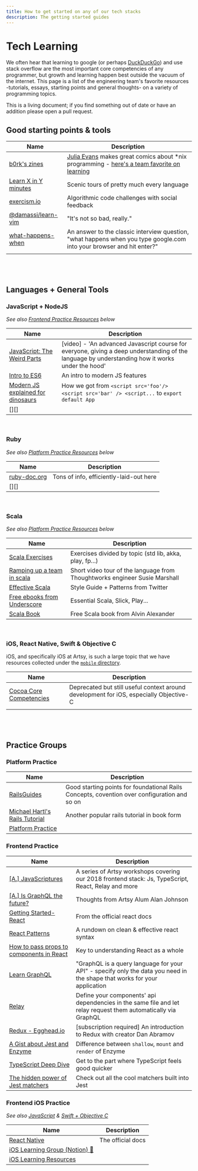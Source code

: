 ```yaml
---
title: How to get started on any of our tech stacks
description: The getting started guides
---
```


# Tech Learning

We often hear that learning to google (or perhaps [DuckDuckGo](https://duckduckgo.com/)) and use stack overflow are
the most important core competencies of any programmer, but growth and learning happen best outside the vacuum of
the internet. This page is a list of the engineering team's favorite resources -tutorials, essays, starting points
and general thoughts- on a variety of programming topics.

This is a living document; if you find something out of date or have an addition please open a pull request.

## Good starting points & tools

| Name                                   | Description                                                                                                                                                    |
| -------------------------------------- | -------------------------------------------------------------------------------------------------------------------------------------------------------------- |
| [b0rk's zines][zines]                  | [Julia Evans](https://www.twitter.com/b0rk) makes great comics about \*nix programming - [here's a team favorite on learning](https://jvns.ca/wizard-zine.pdf) |
| [Learn X in Y minutes][learn_x_in_y]   | Scenic tours of pretty much every language                                                                                                                     |
| [exercism.io][]                        | Algorithmic code challenges with social feedback                                                                                                               |
| [@damassi/learn-vim][learn_vim]        | "It's not so bad, really."                                                                                                                                     |
| [what-happens-when][what_happens_when] | An answer to the classic interview question, "what happens when you type google.com into your browser and hit enter?"                                          |
| []()                                   |                                                                                                                                                                |

## &nbsp;

## Languages + General Tools

### JavaScript + NodeJS

_See also [Frontend Practice Resources](#frontend-practice) below_

| Name                                       | Description                                                                                                                                      |
| ------------------------------------------ | ------------------------------------------------------------------------------------------------------------------------------------------------ |
| [JavaScript: The Weird Parts][js_weird]    | [video] - 'An advanced Javascript course for everyone, giving a deep understanding of the language by understanding how it works under the hood' |
| [Intro to ES6][es6]                        | An intro to modern JS features                                                                                                                   |
| [Modern JS explained for dinosaurs][dinos] | How we got from `<script src='foo'/> <script src='bar' /> <script...` to `export default App`                                                    |
| [][]                                       |                                                                                                                                                  |

&nbsp;

### Ruby

_See also [Platform Practice Resources](#platform-practice) below_

| Name                 | Description                             |
| -------------------- | --------------------------------------- |
| [ruby-doc.org][rdoc] | Tons of info, efficiently-laid-out here |
| [][]                 |                                         |

<!--
&nbsp;
### Elixir
*See also [Platform Practice Resources](#platform-practice) below*
| Name | Description |
| -- | -- |
| []() |  |
-->

&nbsp;

### Scala

_See also [Platform Practice Resources](#platform-practice) below_

| Name                                        | Description                                                                |
| ------------------------------------------- | -------------------------------------------------------------------------- |
| [Scala Exercises][scala_exercises]          | Exercises divided by topic (std lib, akka, play, fp...)                    |
| [Ramping up a team in scala][ramping_scala] | Short video tour of the language from Thoughtworks engineer Susie Marshall |
| [Effective Scala][effective_scala]          | Style Guide + Patterns from Twitter                                        |
| [Free ebooks from Underscore][underscore]   | Essential Scala, Slick, Play...                                            |
| [Scala Book](https://docs.scala-lang.org/overviews/scala-book/introduction.html)|Free Scala book from Alvin Alexander    |

&nbsp;

### iOS, React Native, Swift & Objective C

iOS, and specifically iOS at Artsy, is such a large topic that we have resources collected under the
[`mobile` directory](./mobile).

| Name                             | Description                                                                            |
| -------------------------------- | -------------------------------------------------------------------------------------- |
| [Cocoa Core Competencies][cocoa] | Deprecated but still useful context around development for iOS, especially Objective-C |
| []()                             |                                                                                        |

## &nbsp;

## Practice Groups

### Platform Practice

| Name                                         | Description                                                                                  |
| -------------------------------------------- | -------------------------------------------------------------------------------------------- |
| [RailsGuides][railsguides]                   | Good starting points for foundational Rails Concepts, covention over configuration and so on |
| [Michael Hartl's Rails Tutorial][rails_tuts] | Another popular rails tutorial in book form                                                  |
| [Platform Practice][plat]                    |                                                                                              |

### Frontend Practice

| Name                                               | Description                                                                                                              |
| -------------------------------------------------- | ------------------------------------------------------------------------------------------------------------------------ |
| [[A.] JavaScriptures][javascriptures]              | A series of Artsy workshops covering our 2018 frontend stack: Js, TypeScript, React, Relay and more                      |
| [[A.] Is GraphQL the future?][is_graphql]          | Thoughts from Artsy Alum Alan Johnson                                                                                    |
| [Getting Started- React][getting_started_react]    | From the official react docs                                                                                             |
| [React Patterns][react_patterns]                   | A rundown on clean & effective react syntax                                                                              |
| [How to pass props to components in React][props]  | Key to understanding React as a whole                                                                                    |
| [Learn GraphQL][learn_gql]                         | "GraphQL is a query language for your API" - specify only the data you need in the shape that works for your application |
| [Relay][relay]                                     | Define your components' api dependencies in the same file and let relay request them automatically via GraphQL           |
| [Redux - Egghead.io][redux_egghead]                | [subscription required] An introduction to Redux with creator Dan Abramov                                                |
| [A Gist about Jest and Enzyme][jest_enz]           | Difference between `shallow`, `mount` and `render` of Enzyme                                                             |
| [TypeScript Deep Dive][ts_dive]                    | Get to the part where TypeScript feels good quicker                                                                      |
| [The hidden power of Jest matchers][jest_matchers] | Check out all the cool matchers built into Jest                                                                          |

### Frontend iOS Practice

_See also [JavaScript](#javascript-+-nodejs) & [Swift + Objective C](#swift-+-objective-c)_

| Name                                               | Description       |
| -------------------------------------------------- | ----------------- |
| [React Native][rn]                                 | The official docs |
| [iOS Learning Group (Notion) 🔐][ios_learn_notion] |                   |
| [iOS Learning Resources][ios_learn]                |                   |

<!--
  ## MORE: Papers we love? Computer Science Topics? Emotional Intelligence x tech? ...
-->

[zines]: https://jvns.ca/zines
[learn_x_in_y]: https://learnxinyminutes.com/
[learn_vim]: https://github.com/damassi/learn-vim
[exercism.io]: https://exercism.io
[js_weird]: https://youtu.be/Bv_5Zv5c-Ts
[es6]: https://medium.com/sons-of-javascript/javascript-an-introduction-to-es6-1819d0d89a0f
[dinos]: https://medium.com/the-node-js-collection/modern-javascript-explained-for-dinosaurs-f695e9747b70
[rdoc]: https://ruby-doc.org/core-2.5.1/
[scala_exercises]: https://www.scala-exercises.org/
[ramping_scala]: https://www.thoughtworks.com/talks/scala-the-good-parts-how-to-ramp-up-a-team-in-scala
[effective_scala]: https://twitter.github.io/effectivescala
[underscore]: https://underscore.io/training
[cocoa]: https://developer.apple.com/library/archive/documentation/General/Conceptual/DevPedia-CocoaCore/Cocoa.html
[railsguides]: https://guides.rubyonrails.org
[rails_tuts]: https://www.railstutorial.org/book
[plat]: /practices/platform.md
[javascriptures]: https://artsy.github.io/series/javascriptures
[is_graphql]: https://artsy.github.io/blog/2018/05/08/is-graphql-the-future
[getting_started_react]: https://reactjs.org/docs/getting-started.html
[react_patterns]: https://reactpatterns.com
[props]: https://www.robinwieruch.de/react-pass-props-to-component
[learn_gql]: https://graphql.org/learn
[relay]: https://auth0.com/blog/getting-started-with-relay/
[redux_egghead]: https://egghead.io/lessons/react-redux-the-single-immutable-state-tree
[jest_enz]: https://gist.github.com/fokusferit/e4558d384e4e9cab95d04e5f35d4f913
[ts_dive]: https://basarat.gitbooks.io/typescript
[rn]: https://facebook.github.io/react-native
[jest_matchers]: https://medium.com/@boriscoder/the-hidden-power-of-jest-matchers-f3d86d8101b0
[what_happens_when]: https://github.com/alex/what-happens-when
[ios_learn]: ../resources/mobile/README.md
[ios_learn_notion]: https://www.notion.so/artsy/iOS-Learning-Plan-262fe977a5f44c9d96470e685fffbe64
